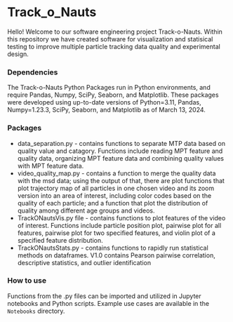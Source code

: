 # Track_o_Nauts
Hello! Welcome to our software engineering project Track-o-Nauts. Within this repository we have created software for visualization and statisical testing to improve multiple particle tracking data quality and experimental design.

### Dependencies
The Track-o-Nauts Python Packages run in Python environments, and require Pandas, Numpy, SciPy, Seaborn, and Matplotlib. These packages were developed using up-to-date versions of Python=3.11, Pandas, Numpy=1.23.3, SciPy, Seaborn, and Matplotlib as of March 13, 2024.

### Packages
* data_separation.py - contains functions to separate MTP data based on quality value and catagory. Functions include reading MPT feature and quality data, organizing MPT feature data and combining quality values with MPT feature data. 
* video_quality_map.py - contains a function to merge the quality data with the msd data; using the output of that, there are plot functions that plot trajectory map of all particles in one chosen video and its zoom version into an area of interest, including color codes based on the quality of each particle; and a function that plot the distribution of quality among different age groups and videos.
* TrackONautsVis.py file - contains functions to plot features of the video of interest. Functions include particle position plot, pairwise plot for all features, pairwise plot for two specified features, and violin plot of a specified feature distribution.
* TrackONautsStats.py - contains functions to rapidly run statistical methods on dataframes. V1.0 contains Pearson pairwise correlation, descriptive statistics, and outlier identification

### How to use
Functions from the .py files can be imported and utilized in Jupyter notebooks and Python scripts. Example use cases are available in the `Notebooks` directory.
